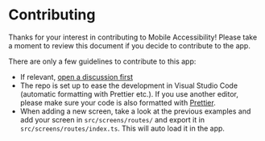 # Contributing

Thanks for your interest in contributing to Mobile Accessibility! Please take a moment to review this document if you decide to contribute to the app.

There are only a few guidelines to contribute to this app:

- If relevant, [open a discussion first](https://github.com/inthepocket/mobile-accessibility/discussions)
- The repo is set up to ease the development in Visual Studio Code (automatic formatting with Prettier etc.). If you use another editor, please make sure your code is also formatted with [Prettier](https://prettier.io).
- When adding a new screen, take a look at the previous examples and add your screen in `src/screens/routes/` and export it in `src/screens/routes/index.ts`. This will auto load it in the app.
